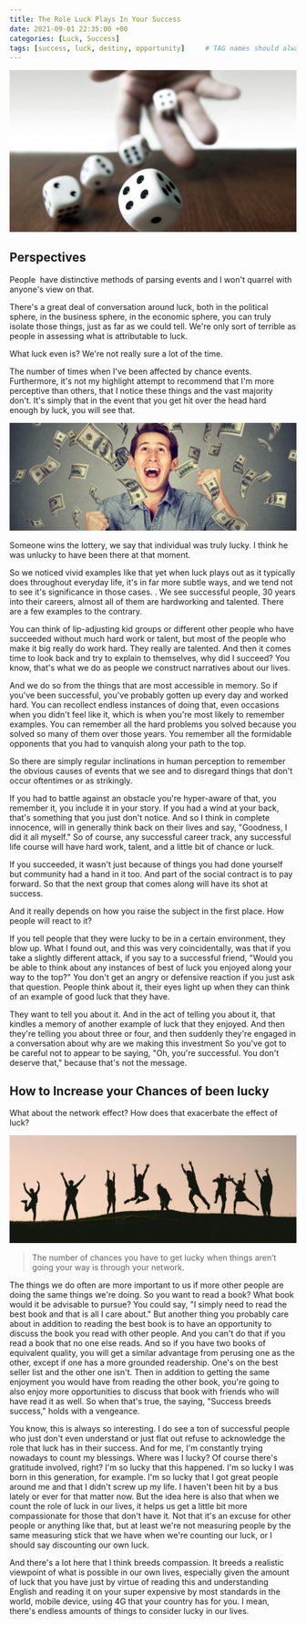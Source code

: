 ```yaml
---
title: The Role Luck Plays In Your Success
date: 2021-09-01 22:35:00 +00
categories: [Luck, Success]
tags: [success, luck, destiny, opportunity]     # TAG names should always be lowercase
---
```


![luck](/assets/img/luck.jpg)

## Perspectives

People  have distinctive methods of parsing events and I won't quarrel with anyone's view on that.

There's a great deal of conversation around luck, both in the political sphere, in the business sphere, in the economic sphere, you can truly isolate those things, just as far as we could tell. We're only sort of terrible as people in assessing what is attributable to luck.

What luck even is? We're not really sure a lot of the time.

The number of times when I've been affected by chance events. Furthermore, it's not my highlight attempt to recommend that I'm more perceptive than others, that I notice these things and the vast majority don't. It's simply that in the event that you get hit over the head hard enough by luck, you will see that.

![lottery](/assets/img/lottery.jpg)

Someone wins the lottery, we say that individual was truly lucky. I think he was unlucky to have been there at that moment.

So we noticed vivid examples like that yet when luck plays out as it typically does throughout everyday life, it's in far more subtle ways, and we tend not to see it's significance in those cases. . We see successful people, 30 years into their careers, almost all of them are hardworking and talented. There are a few examples to the contrary.

You can think of lip-adjusting kid groups or different other people who have succeeded without much hard work or talent, but most of the people who make it big really do work hard. They really are talented. And then it comes time to look back and try to explain to themselves, why did I succeed? You know, that's what we do as people we construct narratives about our lives.

And we do so from the things that are most accessible in memory. So if you've been successful, you've probably gotten up every day and worked hard. You can recollect endless instances of doing that, even occasions when you didn't feel like it, which is when you're most likely to remember examples. You can remember all the hard problems you solved because you solved so many of them over those years. You remember all the formidable opponents that you had to vanquish along your path to the top.

So there are simply regular inclinations in human perception to remember the obvious causes of events that we see and to disregard things that don't occur oftentimes or as strikingly.

If you had to battle against an obstacle you're hyper-aware of that, you remember it, you include it in your story. If you had a wind at your back, that's something that you just don't notice. And so I think in complete innocence, will in generally think back on their lives and say, "Goodness, I did it all myself."
So of course, any successful career track, any successful life course will have hard work, talent, and a little bit of chance or luck.

If you succeeded, it wasn't just because of things you had done yourself but community had a hand in it too. And part of the social contract is to pay forward. So that the next group that comes along will have its shot at success.

And it really depends on how you raise the subject in the first place. How people will react to it?

If you tell people that they were lucky to be in a certain environment, they blow up. What I found out, and this was very coincidentally, was that if you take a slightly different attack, if you say to a successful friend, "Would you be able to think about any instances of best of luck you enjoyed along your way to the top?"  You don't get an angry or defensive reaction if you just ask that question. People think about it, their eyes light up when they can think of an example of good luck that they have. 

They want to tell you about it. And in the act of telling you about it, that kindles a memory of another example of luck that they enjoyed. And then they're telling you about three or four, and then suddenly they're engaged in a conversation about why are we making this investment
So you've got to be careful not to appear to be saying, "Oh, you're successful. You don't deserve that," because that's not the message.

## How  to Increase your Chances of been lucky

What about the network effect? How does that exacerbate the effect of luck?

![people](/assets/img/people.jpg)

> The number of chances you have to get lucky when things aren’t going your way is through your network.

The things we do often are more important to us if more other people are doing the same things we're doing. So you want to read a book? What book would it be advisable to pursue? You could say, "I simply need to read the best book and that is all I care about." But another thing you probably care about in addition to reading the best book is to have an opportunity to discuss the book you read with other people. And you can't do that if you read a book that no one else reads. And so if you have two books of equivalent quality, you will get a similar advantage from perusing one as the other, except if one has a more grounded readership. One's on the best seller list and the other one isn't. Then in addition to getting the same enjoyment you would have from reading the other book, you're going to also enjoy more opportunities to discuss that book with friends who will have read it as well. So when that's true, the saying, "Success breeds success," holds with a vengeance.

You know, this is always so interesting. I do see a ton of successful people who just don't even understand or just flat out refuse to acknowledge the role that luck has in their success. And for me, I'm constantly trying nowadays to count my blessings. Where was I lucky? Of course there's gratitude involved, right? I'm so lucky that this happened. I'm so lucky I was born in this generation, for example. I'm so lucky that I got great people around me and that I didn't screw up my life. I haven't been hit by a bus lately or ever for that matter now. But the idea here is also that when we count the role of luck in our lives, it helps us get a little bit more compassionate for those that don't have it. Not that it's an excuse for other people or anything like that, but at least we're not measuring people by the same measuring stick that we have when we're counting our luck, or I should say discounting our own luck.

And there's a lot here that I think breeds compassion. It breeds a realistic viewpoint of what is possible in our own lives, especially given the amount of luck that you have just by virtue of reading this and understanding English and reading it on your super expensive by most standards in the world, mobile device, using 4G that your country has for you. I mean, there's endless amounts of things to consider lucky in our lives.
